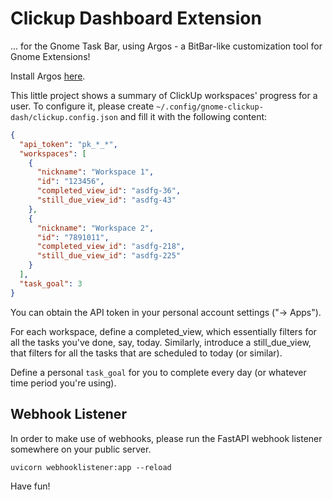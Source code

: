# Clickup Dashboard Extension
... for the Gnome Task Bar, using Argos - a BitBar-like customization tool for Gnome Extensions!

Install Argos [here](https://extensions.gnome.org/extension/1176/argos/).

This little project shows a summary of ClickUp workspaces' progress for a user.
To configure it, please create `~/.config/gnome-clickup-dash/clickup.config.json` and fill it with the following content:

```json
{
  "api_token": "pk_*_*",
  "workspaces": [
    {
      "nickname": "Workspace 1",
      "id": "123456",
      "completed_view_id": "asdfg-36",
      "still_due_view_id": "asdfg-43"
    },
    {
      "nickname": "Workspace 2",
      "id": "7891011",
      "completed_view_id": "asdfg-218",
      "still_due_view_id": "asdfg-225"
    }
  ],
  "task_goal": 3
}
```
You can obtain the API token in your personal account settings ("-> Apps").

For each workspace, define a completed_view, which essentially filters for all the tasks you've done, say, today.
Similarly, introduce a still_due_view, that filters for all the tasks that are scheduled to today (or similar).

Define a personal `task_goal` for you to complete every day (or whatever time period you're using).

## Webhook Listener
In order to make use of webhooks, please run the FastAPI webhook listener somewhere on your public server.

`uvicorn webhooklistener:app --reload`

Have fun!
